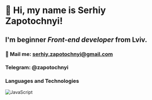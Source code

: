 # 👋 Hi, my name is **Serhiy Zapotochnyi**!
## I'm beginner *Front-end developer* from Lviv.
### 📧 Mail me: serhiy.zapotochnyi@gmail.com
### Telegram: @zapotochnyi
### Languages and Technologies
![JavaScript](https://img.shields.io/badge/JAVASCRIPT-black?style=flat-square&logo=javascript?logoWidth=50)
